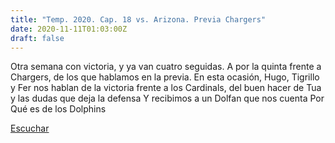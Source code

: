 ```yaml
---
title: "Temp. 2020. Cap. 18 vs. Arizona. Previa Chargers"
date: 2020-11-11T01:03:00Z
draft: false
---
```


Otra semana con victoria, y ya van cuatro seguidas. A por la quinta frente a Chargers, de los que hablamos en la previa.
En esta ocasión, Hugo, Tigrillo y Fer nos hablan de la victoria frente a los Cardinals, del buen hacer de Tua y las dudas que deja la defensa
Y recibimos a un Dolfan que nos cuenta Por Qué es de los Dolphins

[Escuchar](https://www.ivoox.com/temp-2020-cap-18-vs-arizona-previa-chargers-audios-mp3_rf_60212066_1.html)

